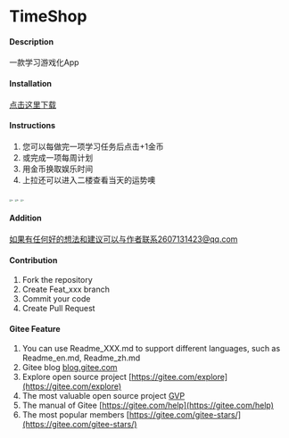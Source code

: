 # TimeShop

#### Description
一款学习游戏化App

#### Installation

[点击这里下载](https://gitee.com/Lin-sudo/TimeShop/releases)

#### Instructions

1.  您可以每做完一项学习任务后点击+1金币
2.  或完成一项每周计划
3.  用金币换取娱乐时间
4.  上拉还可以进入二楼查看当天的运势噢

<img src="http://lin-sudo.gitee.io/image/jiesao1.jpg" alt="a" style="zoom:25%;" />

<img src="http://lin-sudo.gitee.io/image/jiesao2.jpg" alt="b" style="zoom:25%;" />

<img src="http://lin-sudo.gitee.io/image/jiesao3.jpg" alt="c" style="zoom:25%;" />

#### Addition

如果有任何好的想法和建议可以与作者联系2607131423@qq.com

#### Contribution

1.  Fork the repository
2.  Create Feat_xxx branch
3.  Commit your code
4.  Create Pull Request


#### Gitee Feature

1.  You can use Readme\_XXX.md to support different languages, such as Readme\_en.md, Readme\_zh.md
2.  Gitee blog [blog.gitee.com](https://blog.gitee.com)
3.  Explore open source project [https://gitee.com/explore](https://gitee.com/explore)
4.  The most valuable open source project [GVP](https://gitee.com/gvp)
5.  The manual of Gitee [https://gitee.com/help](https://gitee.com/help)
6.  The most popular members  [https://gitee.com/gitee-stars/](https://gitee.com/gitee-stars/)
